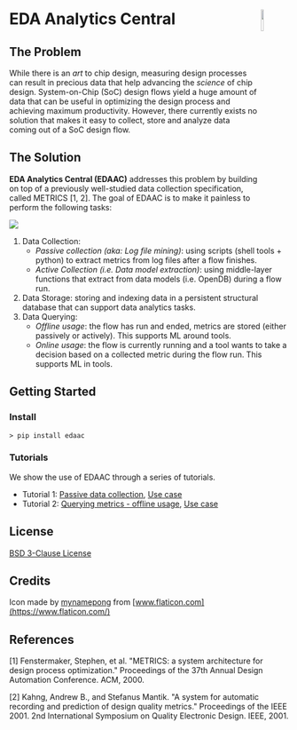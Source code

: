 # EDA Analytics Central <img align="right" width="10%" src="https://raw.githubusercontent.com/abdelrahmanhosny/EDAAC/master/doc/img/logo.png">

## The Problem
While there is an _art_ to chip design, measuring design processes can result in precious data that help advancing the _science_ of chip design.
System-on-Chip (SoC) design flows yield a huge amount of data that can be useful in optimizing the design process and achieving maximum productivity. 
However, there currently exists no solution that makes it easy to collect, store and analyze data coming out of a SoC design flow. 

## The Solution
**EDA Analytics Central (EDAAC)** addresses this problem by building on top of a previously well-studied data collection specification, called METRICS [1, 2].
The goal of EDAAC is to make it painless to perform the following tasks:

![](https://raw.githubusercontent.com/abdelrahmanhosny/EDAAC/master/doc/img/edaac-functions.png)

1. Data Collection:
    * _Passive collection (aka: Log file mining)_: using scripts (shell tools + python) to extract metrics from log files after a flow finishes.
    * _Active Collection (i.e. Data model extraction)_: using middle-layer functions that extract from data models (i.e. OpenDB) during a flow run.
2. Data Storage: storing and indexing data in a persistent structural database that can support data analytics tasks.
3. Data Querying: 
    * _Offline usage_: the flow has run and ended, metrics are stored (either passively or actively). This supports ML around tools.
    * _Online usage_: the flow is currently running and a tool wants to take a decision based on a collected metric during the flow run. This supports ML in tools.

## Getting Started

### Install
```
> pip install edaac
```

### Tutorials
We show the use of EDAAC through a series of tutorials.

* Tutorial 1: [Passive data collection](https://github.com/abdelrahmanhosny/EDAAC/blob/master/tutorial/tutorial_1_collect_data.py), [Use case](https://github.com/abdelrahmanhosny/EDAAC/blob/master/tutorial/use_case_1_analysis.py)
* Tutorial 2: [Querying metrics - offline usage](https://github.com/abdelrahmanhosny/EDAAC/blob/master/tutorial/tutorial_2_analysis.py), [Use case](https://github.com/abdelrahmanhosny/EDAAC/blob/master/tutorial/use_case_1_analysis.py)


## License
[BSD 3-Clause License](https://github.com/abdelrahmanhosny/EDAAC/blob/master/LICENSE)

## Credits
Icon made by [mynamepong](https://www.flaticon.com/authors/mynamepong) from [www.flaticon.com](https://www.flaticon.com/)


## References
[1] Fenstermaker, Stephen, et al. "METRICS: a system architecture for design process optimization." Proceedings of the 37th Annual Design Automation Conference. ACM, 2000.

[2] Kahng, Andrew B., and Stefanus Mantik. "A system for automatic recording and prediction of design quality metrics." Proceedings of the IEEE 2001. 2nd International Symposium on Quality Electronic Design. IEEE, 2001.
